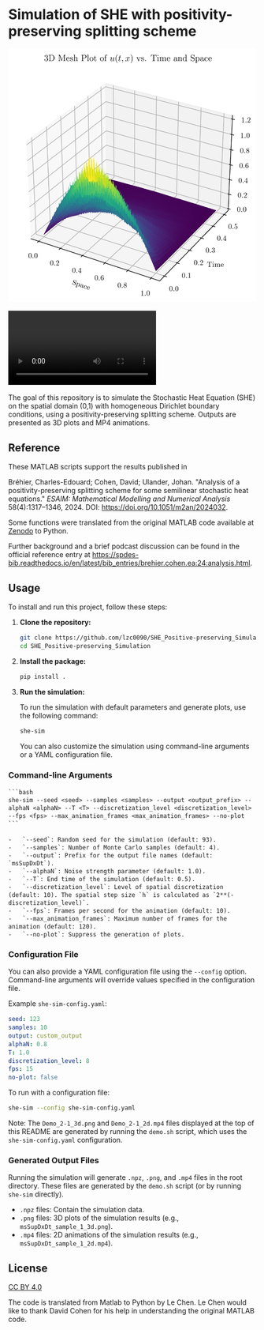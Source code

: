 # Simulation of SHE with positivity-preserving splitting scheme

![3D Plot of u(t,x)](Demo_2-1_3d.png)

<video controls src="Demo_2-1_2d.gif" title="2D Animation of u(t,x)"></video>

The goal of this repository is to simulate the Stochastic Heat Equation (SHE) on the spatial domain (0,1) with homogeneous Dirichlet boundary conditions, using a positivity-preserving splitting scheme. Outputs are presented as 3D plots and MP4 animations.

## Reference

These MATLAB scripts support the results published in

Bréhier, Charles-Edouard; Cohen, David; Ulander, Johan.
"Analysis of a positivity-preserving splitting scheme for some semilinear
stochastic heat equations." *ESAIM: Mathematical Modelling and Numerical
Analysis* 58(4):1317–1346, 2024. DOI:
<https://doi.org/10.1051/m2an/2024032>.

Some functions were translated from the original MATLAB code available at [Zenodo](https://zenodo.org/records/10300733) to Python.

Further background and a brief podcast discussion can be found in the
official reference entry at
<https://spdes-bib.readthedocs.io/en/latest/bib_entries/brehier.cohen.ea:24:analysis.html>.

## Usage

To install and run this project, follow these steps:

1.  **Clone the repository:**

    ```bash
    git clone https://github.com/lzc0090/SHE_Positive-preserving_Simulation.git
    cd SHE_Positive-preserving_Simulation
    ```

2.  **Install the package:**

    ```bash
    pip install .
    ```

3.  **Run the simulation:**

    To run the simulation with default parameters and generate plots, use the following command:

    ```bash
    she-sim
    ```

    You can also customize the simulation using command-line arguments or a YAML configuration file.

### Command-line Arguments

    ```bash
    she-sim --seed <seed> --samples <samples> --output <output_prefix> --alphaN <alphaN> --T <T> --discretization_level <discretization_level> --fps <fps> --max_animation_frames <max_animation_frames> --no-plot
    ```

    -   `--seed`: Random seed for the simulation (default: 93).
    -   `--samples`: Number of Monte Carlo samples (default: 4).
    -   `--output`: Prefix for the output file names (default: `msSupDxDt`).
    -   `--alphaN`: Noise strength parameter (default: 1.0).
    -   `--T`: End time of the simulation (default: 0.5).
    -   `--discretization_level`: Level of spatial discretization (default: 10). The spatial step size `h` is calculated as `2**(-discretization_level)`.
    -   `--fps`: Frames per second for the animation (default: 10).
    -   `--max_animation_frames`: Maximum number of frames for the animation (default: 120).
    -   `--no-plot`: Suppress the generation of plots.

### Configuration File

You can also provide a YAML configuration file using the `--config` option. Command-line arguments will override values specified in the configuration file.

Example `she-sim-config.yaml`:

```yaml
seed: 123
samples: 10
output: custom_output
alphaN: 0.8
T: 1.0
discretization_level: 8
fps: 15
no-plot: false
```

To run with a configuration file:

```bash
she-sim --config she-sim-config.yaml
```

Note: The `Demo_2-1_3d.png` and `Demo_2-1_2d.mp4` files displayed at the top of this README are generated by running the `demo.sh` script, which uses the `she-sim-config.yaml` configuration.

### Generated Output Files

Running the simulation will generate `.npz`, `.png`, and `.mp4` files in the root directory. These files are generated by the `demo.sh` script (or by running `she-sim` directly).

-   `.npz` files: Contain the simulation data.
-   `.png` files: 3D plots of the simulation results (e.g., `msSupDxDt_sample_1_3d.png`).
-   `.mp4` files: 2D animations of the simulation results (e.g., `msSupDxDt_sample_1_2d.mp4`).

## License

[CC BY 4.0](https://creativecommons.org/licenses/by/4.0/)

The code is translated from Matlab to Python by Le Chen. Le Chen would like to thank David Cohen for his help in understanding the original MATLAB code.

